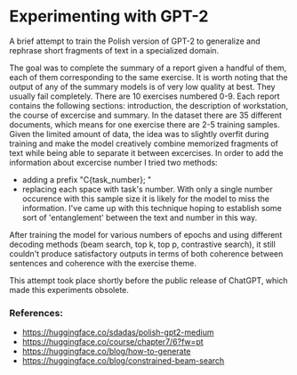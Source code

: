 # Experimenting with GPT-2
A brief attempt to train the Polish version of GPT-2 to generalize and rephrase short fragments of text in a specialized domain.

The goal was to complete the summary of a report given a handful of them, each of them corresponding to the same exercise. It is worth noting that the output of any of the summary models is of very low quality at best. They usually  fail completely.
There are 10 exercises numbered 0-9. Each report contains the following sections: introduction, the description of workstation, the course of excercise and summary. In the dataset there are 35 different documents, which means for one exercise there are 2-5 training samples. Given the limited amount of data, the idea was to slightly overfit during training and make the model creatively combine memorized fragments of text while being able to separate it between excercises.
In order to add the information about excercise number I tried two methods:
* adding a prefix "C{task_number}; "
* replacing each space with task's number. With only a single number occurence with this sample size it is likely for the model to miss the information. I've came up with this technique hoping to establish some sort of  'entanglement' between the text and number in this way.

After training the model for various numbers of epochs and using different decoding methods (beam search, top k, top p, contrastive search), it still couldn't produce satisfactory outputs in terms of both coherence between sentences and coherence with the exercise theme.

This attempt took place shortly before the public release of ChatGPT, which made this experiments obsolete.


### References:
* https://huggingface.co/sdadas/polish-gpt2-medium
* https://huggingface.co/course/chapter7/6?fw=pt
* https://huggingface.co/blog/how-to-generate
* https://huggingface.co/blog/constrained-beam-search